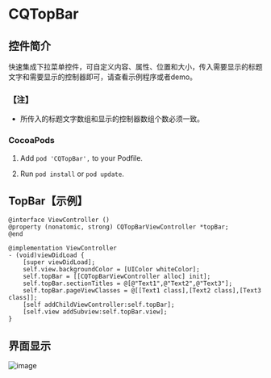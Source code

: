 # CQTopBar
## 控件简介
快速集成下拉菜单控件，可自定义内容、属性、位置和大小，传入需要显示的标题文字和需要显示的控制器即可，请查看示例程序或者demo。
### 【注】
- 所传入的标题文字数组和显示的控制器数组个数必须一致。
### CocoaPods

1. Add `pod 'CQTopBar',` to your Podfile.

2. Run `pod install` or `pod update`.

## <a id="TopBar"></a> TopBar【示例】
```objc
@interface ViewController ()
@property (nonatomic, strong) CQTopBarViewController *topBar;
@end

@implementation ViewController
- (void)viewDidLoad {
    [super viewDidLoad];
    self.view.backgroundColor = [UIColor whiteColor];
    self.topBar = [[CQTopBarViewController alloc] init];
    self.topBar.sectionTitles = @[@"Text1",@"Text2",@"Text3"];
    self.topBar.pageViewClasses = @[[Text1 class],[Text2 class],[Text3 class]];
    [self addChildViewController:self.topBar];
    [self.view addSubview:self.topBar.view];
}
```
## 界面显示

![image](https://github.com/cq1402272764/CQTopBar/blob/master/Res/TopBar.png)
